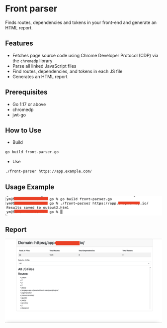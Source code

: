 # Front parser

Finds routes, dependencies and tokens in your front-end and generate an HTML report.

## Features

- Fetches page source code using Chrome Developer Protocol (CDP) via the ```chromedp``` library
- Parse all linked JavaScript files
- Find routes, dependencies, and tokens in each JS file
- Generates an HTML report

## Prerequisites

- Go 1.17 or above
- chromedp
- jwt-go

## How to Use

- Build

```bash
go build front-parser.go
```

- Use

```bash
./front-parser https://app.example.com/
```

## Usage Example

![com!](com.png)

## Report
![report!](report-example.png)
